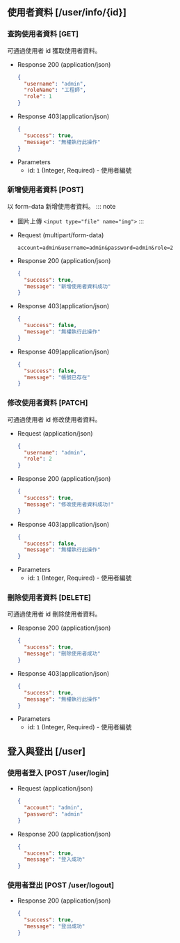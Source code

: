 ## 使用者資料 [/user/info/{id}]

### 查詢使用者資料 [GET]

可通過使用者 id 獲取使用者資料。

- Response 200 (application/json)
  ```json
  {
    "username": "admin",
    "roleName": "工程師",
    "role": 1
  }
  ```
- Response 403(application/json)
  ```json
  {
    "success": true,
    "message": "無權執行此操作"
  }
  ```
- Parameters
  - id: `1` (Integer, Required) - 使用者編號

### 新增使用者資料 [POST]

以 form-data 新增使用者資料。
::: note

- 圖片上傳 `<input type="file" name="img">`
  :::

- Request (multipart/form-data)
  ```
  account=admin&username=admin&password=admin&role=2
  ```
- Response 200 (application/json)
  ```json
  {
    "success": true,
    "message": "新增使用者資料成功"
  }
  ```
- Response 403(application/json)
  ```json
  {
    "success": false,
    "message": "無權執行此操作"
  }
  ```
- Response 409(application/json)
  ```json
  {
    "success": false,
    "message": "帳號已存在"
  }
  ```

### 修改使用者資料 [PATCH]

可通過使用者 id 修改使用者資料。

- Request (application/json)
  ```json
  {
    "username": "admin",
    "role": 2
  }
  ```
- Response 200 (application/json)
  ```json
  {
    "success": true,
    "message": "修改使用者資料成功!"
  }
  ```
- Response 403(application/json)
  ```json
  {
    "success": false,
    "message": "無權執行此操作"
  }
  ```
- Parameters
  - id: `1` (Integer, Required) - 使用者編號

### 刪除使用者資料 [DELETE]

可通過使用者 id 刪除使用者資料。

- Response 200 (application/json)
  ```json
  {
    "success": true,
    "message": "刪除使用者成功"
  }
  ```
- Response 403(application/json)
  ```json
  {
    "success": true,
    "message": "無權執行此操作"
  }
  ```
- Parameters
  - id: `1` (Integer, Required) - 使用者編號

## 登入與登出 [/user]

### 使用者登入 [POST /user/login]

- Request (application/json)
  ```json
  {
    "account": "admin",
    "password": "admin"
  }
  ```
- Response 200 (application/json)
  ```json
  {
    "success": true,
    "message": "登入成功"
  }
  ```

### 使用者登出 [POST /user/logout]

- Response 200 (application/json)
  ```json
  {
    "success": true,
    "message": "登出成功"
  }
  ```
